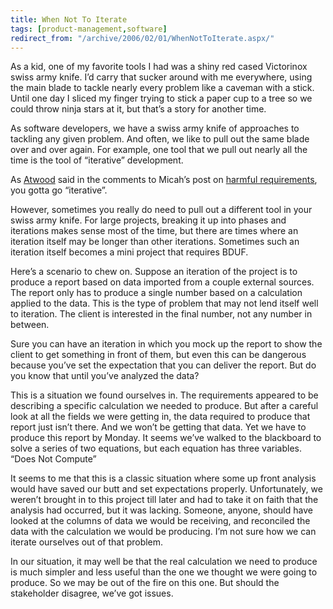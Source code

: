 ```yaml
---
title: When Not To Iterate
tags: [product-management,software]
redirect_from: "/archive/2006/02/01/WhenNotToIterate.aspx/"
---
```


As a kid, one of my favorite tools I had was a shiny red cased
Victorinox swiss army knife. I’d carry that sucker around with me
everywhere, using the main blade to tackle nearly every problem like a
caveman with a stick. Until one day I sliced my finger trying to stick a
paper cup to a tree so we could throw ninja stars at it, but that’s a
story for another time.

As software developers, we have a swiss army knife of approaches to
tackling any given problem. And often, we like to pull out the same
blade over and over again. For example, one tool that we pull out nearly
all the time is the tool of “iterative” development.

As [Atwood](http://www.codinghorror.com/blog/ "Jeff Atwood Blog") said
in the comments to Micah’s post on [harmful
requirements](http://micahdylan.com/archive/2006/01/30/Requirementsmaybeharmful.aspx),
you gotta go “iterative”.

However, sometimes you really do need to pull out a different tool in
your swiss army knife. For large projects, breaking it up into phases
and iterations makes sense most of the time, but there are times where
an iteration itself may be longer than other iterations. Sometimes such
an iteration itself becomes a mini project that requires BDUF.

Here’s a scenario to chew on. Suppose an iteration of the project is to
produce a report based on data imported from a couple external sources.
The report only has to produce a single number based on a calculation
applied to the data. This is the type of problem that may not lend
itself well to iteration. The client is interested in the final number,
not any number in between.

Sure you can have an iteration in which you mock up the report to show
the client to get something in front of them, but even this can be
dangerous because you’ve set the expectation that you can deliver the
report. But do you know that until you’ve analyzed the data?

This is a situation we found ourselves in. The requirements appeared to
be describing a specific calculation we needed to produce. But after a
careful look at all the fields we were getting in, the data required to
produce that report just isn’t there. And we won’t be getting that data.
Yet we have to produce this report by Monday. It seems we’ve walked to
the blackboard to solve a series of two equations, but each equation has
three variables. “Does Not Compute”

It seems to me that this is a classic situation where some up front
analysis would have saved our butt and set expectations properly.
Unfortunately, we weren’t brought in to this project till later and had
to take it on faith that the analysis had occurred, but it was lacking.
Someone, anyone, should have looked at the columns of data we would be
receiving, and reconciled the data with the calculation we would be
producing. I’m not sure how we can iterate ourselves out of that
problem.

In our situation, it may well be that the real calculation we need to
produce is much simpler and less useful than the one we thought we were
going to produce. So we may be out of the fire on this one. But should
the stakeholder disagree, we’ve got issues.

